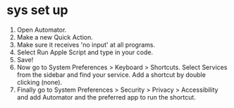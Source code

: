 # sys set up

1. Open Automator.
2. Make a new Quick Action.
3. Make sure it receives 'no input' at all programs.
4. Select Run Apple Script and type in your code.
5. Save!
6. Now go to System Preferences > Keyboard > Shortcuts. Select Services from the sidebar and find your service. Add a shortcut by double clicking (none).
7. Finally go to System Preferences > Security > Privacy > Accessibility and add Automator and the preferred app to run the shortcut.
